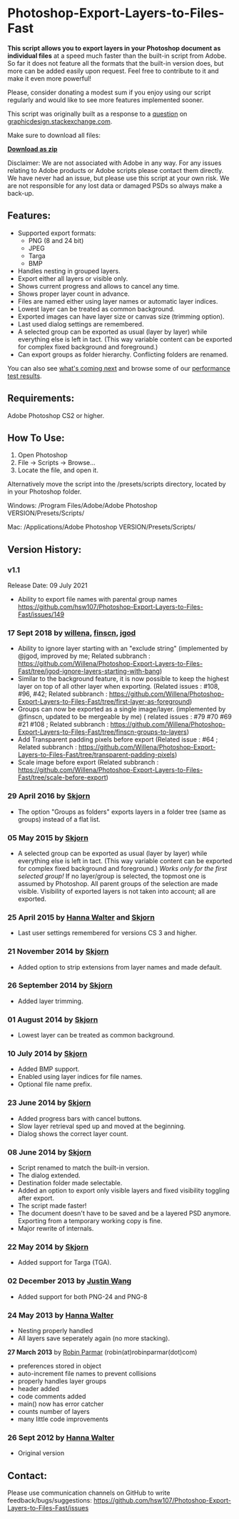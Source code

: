 Photoshop-Export-Layers-to-Files-Fast
=================================

<b>This script allows you to export layers in your Photoshop document as individual files</b> at a speed much faster than the built-in script from Adobe. So far it does not feature all the formats that the built-in version does, but more can be added easily upon request. Feel free to contribute to it and make it even more powerful!

Please, consider donating a modest sum if you enjoy using our script regularly and would like to see more features implemented sooner.

This script was originally built as a response to a [question](http://graphicdesign.stackexchange.com/questions/1961/export-photoshop-layers-to-individual-png-files-batch-process) on [graphicdesign.stackexchange.com](http://graphicdesign.stackexchange.com/).

Make sure to download all files:

<b>[Download as zip](https://github.com/hsw107/Photoshop-Export-Layers-to-Files-Fast/archive/master.zip)</b>

Disclaimer: We are not associated with Adobe in any way. For any issues relating to Adobe products or Adobe scripts please contact them directly. We have never had an issue, but please use this script at your own risk. We are not responsible for any lost data or damaged PSDs so always make a back-up.

Features:
-------------------------------
* Supported export formats:
  * PNG (8 and 24 bit)
  * JPEG
  * Targa
  * BMP
* Handles nesting in grouped layers.
* Export either all layers or visible only.
* Shows current progress and allows to cancel any time.
* Shows proper layer count in advance.
* Files are named either using layer names or automatic layer indices.
* Lowest layer can be treated as common background.
* Exported images can have layer size or canvas size (trimming option).
* Last used dialog settings are remembered.
* A selected group can be exported as usual (layer by layer) while everything else is left in tact. (This way variable content can be exported for complex fixed background and foreground.)
* Can export groups as folder hierarchy. Conflicting folders are renamed.

You can also see [what's coming next](https://github.com/hsw107/Photoshop-Export-Layers-to-Files-Fast/wiki/Feature-Roadmap) and browse some of our [performance test results](https://github.com/hsw107/Photoshop-Export-Layers-to-Files-Fast/wiki/Performance-Test-Results).

Requirements:
-------------------------------
Adobe Photoshop CS2 or higher.

How To Use:
-------------------------------
1. Open Photoshop
2. File -> Scripts -> Browse...
3. Locate the file, and open it.

Alternatively move the script into the /presets/scripts directory, located by in your Photoshop folder.

Windows: /Program Files/Adobe/Adobe Photoshop VERSION/Presets/Scripts/

Mac: /Applications/Adobe Photoshop VERSION/Presets/Scripts/


Version History:
-------------------------------
### v1.1 
Release Date: 09 July 2021

* Ability to export file names with parental group names https://github.com/hsw107/Photoshop-Export-Layers-to-Files-Fast/issues/149


### 17 Sept 2018 by [willena](https://github.com/Willena), [finscn](https://github.com/finscn), [jgod](https://github.com/jgod)

* Ability to ignore layer starting with an "exclude string" (implemented by @jgod, improved by me; Related subbranch : https://github.com/Willena/Photoshop-Export-Layers-to-Files-Fast/tree/jgod-ignore-layers-starting-with-bang)
* Similar to the background feature, it is now possible to keep the highest layer on top of all other layer when exporting. (Related issues : #108, #96, #42; Related subbranch : https://github.com/Willena/Photoshop-Export-Layers-to-Files-Fast/tree/first-layer-as-foreground)
* Groups can now be exported as a single image/layer. (implemented by @finscn, updated to be mergeable by me) ( related issues : #79 #70 #69 #21 #108 ; Related subbranch : https://github.com/Willena/Photoshop-Export-Layers-to-Files-Fast/tree/finscn-groups-to-layers)
* Add Transparent padding pixels before export (Related issue : #64 ; Related subbranch : https://github.com/Willena/Photoshop-Export-Layers-to-Files-Fast/tree/transparent-padding-pixels)
* Scale image before export (Related subbranch : https://github.com/Willena/Photoshop-Export-Layers-to-Files-Fast/tree/scale-before-export)


### 29 April 2016 by [Skjorn](https://github.com/skjorn)

* The option "Groups as folders" exports layers in a folder tree (same as groups) instead of a flat list.

### 05 May 2015 by [Skjorn](https://github.com/skjorn)

* A selected group can be exported as usual (layer by layer) while everything else is left in tact. (This way variable content can be exported for complex fixed background and foreground.) _Works only for the first selected group!_ If no layer/group is selected, the topmost one is assumed by Photoshop. All parent groups of the selection are made visible. Visibility of exported layers is not taken into account; all are exported.

### 25 April 2015 by [Hanna Walter](https://github.com/hsw107) and [Skjorn](https://github.com/skjorn)

* Last user settings remembered for versions CS 3 and higher.

### 21 November 2014 by [Skjorn](https://github.com/skjorn)

*  Added option to strip extensions from layer names and made default.

### 26 September 2014 by [Skjorn](https://github.com/skjorn)

* Added layer trimming.

### 01 August 2014 by [Skjorn](https://github.com/skjorn)

* Lowest layer can be treated as common background.

### 10 July 2014 by [Skjorn](https://github.com/skjorn)

* Added BMP support.
* Enabled using layer indices for file names.
* Optional file name prefix.

### 23 June 2014 by [Skjorn](https://github.com/skjorn)

* Added progress bars with cancel buttons.
* Slow layer retrieval sped up and moved at the beginning.
* Dialog shows the correct layer count.

### 08 June 2014 by [Skjorn](https://github.com/skjorn)

* Script renamed to match the built-in version.
* The dialog extended.
* Destination folder made selectable.
* Added an option to export only visible layers and fixed visibility toggling after export.
* The script made faster!
* The document doesn't have to be saved and be a layered PSD anymore. Exporting from a temporary working copy is fine.
* Major rewrite of internals.

### 22 May 2014 by [Skjorn](https://github.com/skjorn)

* Added support for Targa (TGA).

### 02 December 2013 by [Justin Wang](http://www.github.com/Tangleworm)

* Added support for both PNG-24 and PNG-8

### 24 May 2013 by [Hanna Walter](https://github.com/hsw107)

* Nesting properly handled
*  All layers save seperately again (no more stacking).

<b>27 March 2013</b> by [Robin Parmar](http://robinparmar.com/) (robin(at)robinparmar(dot)com)

* preferences stored in object
* auto-increment file names to prevent collisions
* properly handles layer groups
* header added
* code comments added
* main() now has error catcher
* counts number of layers
* many little code improvements

### 26 Sept 2012 by [Hanna Walter](https://github.com/hsw107)

* Original version


Contact:
-------------------------------
Please use communication channels on GitHub to write feedback/bugs/suggestions: https://github.com/hsw107/Photoshop-Export-Layers-to-Files-Fast/issues
